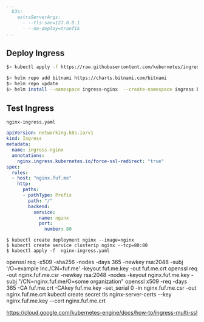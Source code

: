```yaml
...
  k3s:
    extraServerArgs:
      - --tls-san=127.0.0.1
      - --no-deploy=traefik
...
```


Deploy Ingress
--------------

```sh 
$> kubectl apply -f https://raw.githubusercontent.com/kubernetes/ingress-nginx/controller-v0.44.0/deploy/static/provider/cloud/deploy.yaml
```


```sh
$> helm repo add bitnami https://charts.bitnami.com/bitnami
$> helm repo update
$> helm install --namespace ingress-nginx  --create-namespace ingress bitnami/nginx-ingress-controller
```

Test Ingress
------------

`nginx-ingress.yaml`
```yaml
apiVersion: networking.k8s.io/v1
kind: Ingress
metadata:
  name: ingress-nginx
  annotations:
    nginx.ingress.kubernetes.io/force-ssl-redirect: "true"
spec:
  rules:
  - host: "nginx.fuf.me"
    http:
      paths:
      - pathType: Prefix
        path: "/"
        backend:
          service:
            name: nginx
            port:
              number: 80
```


```
$ kubectl create deployment nginx --image=nginx
$ kubectl create service clusterip nginx --tcp=80:80
$ kubectl apply -f  nginx-ingress.yaml
```


openssl req -x509 -sha256 -nodes -days 365 -newkey rsa:2048 -subj '/O=example Inc./CN=fuf.me' -keyout fuf.me.key -out fuf.me.crt
openssl req -out nginx.fuf.me.csr -newkey rsa:2048 -nodes -keyout nginx.fuf.me.key -subj "/CN=nginx.fuf.me/O=some organization"
openssl x509 -req -days 365 -CA fuf.me.crt -CAkey fuf.me.key -set_serial 0 -in nginx.fuf.me.csr -out nginx.fuf.me.crt
kubectl create secret tls nginx-server-certs --key nginx.fuf.me.key --cert nginx.fuf.me.crt



https://cloud.google.com/kubernetes-engine/docs/how-to/ingress-multi-ssl